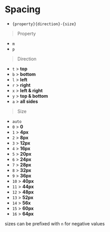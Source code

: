 # Spacing

- `{property}{direction}-{size}`

> Property

- `m`
- `p`

> Direction

- `t` > **top**
- `b` > **bottom**
- `l` > **left**
- `r` > **right**
- `x` > **left & right**
- `y` > **top & bottom**
- `a` > **all sides**

> Size

- `auto`
- `0` > **0**
- `1` > **4px**
- `2` > **8px**
- `3` > **12px**
- `4` > **16px**
- `5` > **20px**
- `6` > **24px**
- `7` > **28px**
- `8` > **32px**
- `9` > **36px**
- `10` > **40px**
- `11` > **44px**
- `12` > **48px**
- `13` > **52px**
- `14` > **56x**
- `15` > **60px**
- `16` > **64px**

sizes can be prefixed with `n` for negative values
